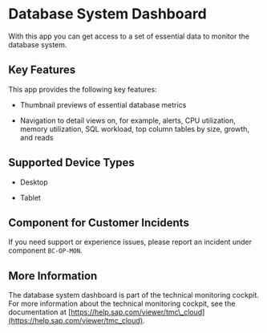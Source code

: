 <!-- loio6162756cdbd447e6a14fe58c21619124 -->

# Database System Dashboard



With this app you can get access to a set of essential data to monitor the database system.



<a name="loio6162756cdbd447e6a14fe58c21619124__section_hvc_wwf_wnb"/>

## Key Features

This app provides the following key features:



-   Thumbnail previews of essential database metrics

-   Navigation to detail views on, for example, alerts, CPU utilization, memory utilization, SQL workload, top column tables by size, growth, and reads




<a name="loio6162756cdbd447e6a14fe58c21619124__supported_devices"/>

## Supported Device Types

-   Desktop

-   Tablet




<a name="loio6162756cdbd447e6a14fe58c21619124__customer_component"/>

## Component for Customer Incidents

If you need support or experience issues, please report an incident under component `BC-OP-MON`.



<a name="loio6162756cdbd447e6a14fe58c21619124__section_bt3_wxg_wnb"/>

## More Information

The database system dashboard is part of the technical monitoring cockpit. For more information about the technical monitoring cockpit, see the documentation at [https://help.sap.com/viewer/tmc\_cloud](https://help.sap.com/viewer/tmc_cloud).

